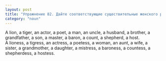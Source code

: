 ```yaml
---
layout: post
title: "Упражнение 82. Дайте соответствующие существительные женского рода."
category: "noun"
---
```

<section class="question">
A lion, a tiger, an actor, a poet, a man, an uncle, a husband, a brother, a grandfather, a son, a master, a baron, a count, a shepherd, a host.
</section>

<section class="answer">
A lioness, a tigress, an actress, a poetess, a woman, an aunt, a wife, a sister, a grandmother, a daughter, a mistress, a baroness, a countess, a shepherdess, a hostess.
</section>